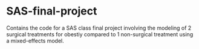 # SAS-final-project
Contains the code for a SAS class final project involving the modeling of 2 surgical treatments for obestiy compared to 1 non-surgical treatment using a mixed-effects model. 
